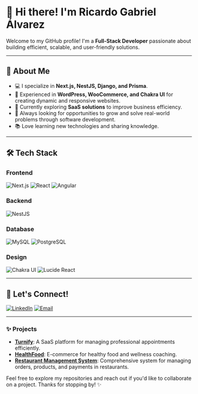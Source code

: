 # 👋 Hi there! I'm Ricardo Gabriel Álvarez

Welcome to my GitHub profile! I'm a **Full-Stack Developer** passionate about building efficient, scalable, and user-friendly solutions. 

---

## 🌟 About Me

- 💻 I specialize in **Next.js, NestJS, Django, and Prisma**.
- 🎨 Experienced in **WordPress, WooCommerce, and Chakra UI** for creating dynamic and responsive websites.
- 🌱 Currently exploring **SaaS solutions** to improve business efficiency.
- 🚀 Always looking for opportunities to grow and solve real-world problems through software development.
- 📚 Love learning new technologies and sharing knowledge.

---

## 🛠️ Tech Stack

### **Frontend**
![Next.js](https://img.shields.io/badge/Next.js-black?style=for-the-badge&logo=next.js&logoColor=white)
![React](https://img.shields.io/badge/React-61DAFB?style=for-the-badge&logo=react&logoColor=black)
![Angular](https://img.shields.io/badge/Angular-DD0031?style=for-the-badge&logo=angular&logoColor=white)

### **Backend**
![NestJS](https://img.shields.io/badge/NestJS-E0234E?style=for-the-badge&logo=nestjs&logoColor=white)

### **Database**
![MySQL](https://img.shields.io/badge/MySQL-4479A1?style=for-the-badge&logo=mysql&logoColor=white)
![PostgreSQL](https://img.shields.io/badge/PostgreSQL-4169E1?style=for-the-badge&logo=postgresql&logoColor=white)

### **Design**
![Chakra UI](https://img.shields.io/badge/Chakra%20UI-319795?style=for-the-badge&logo=chakraui&logoColor=white)
![Lucide React](https://img.shields.io/badge/Lucide%20React-black?style=for-the-badge&logo=react&logoColor=white)

---

## 🔗 Let's Connect!

[![LinkedIn](https://img.shields.io/badge/LinkedIn-blue?style=for-the-badge&logo=linkedin&logoColor=white)](https://www.linkedin.com/in/ricardogabrielalvarez)
[![Email](https://img.shields.io/badge/Email-D14836?style=for-the-badge&logo=gmail&logoColor=white)](mailto:ricardo.gabriel.alvarez@example.com)

---

### ✨ Projects

- **[Turnify](https://github.com/ricardo-gabriel/turnify)**: A SaaS platform for managing professional appointments efficiently.
- **[HealthFood](https://github.com/ricardo-gabriel/healthfood)**: E-commerce for healthy food and wellness coaching.
- **[Restaurant Management System](https://github.com/ricardo-gabriel/restaurant-management)**: Comprehensive system for managing orders, products, and payments in restaurants.

Feel free to explore my repositories and reach out if you'd like to collaborate on a project. Thanks for stopping by! ✨

